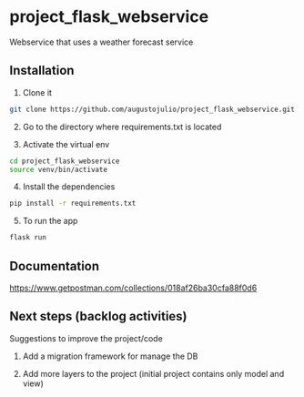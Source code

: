 # project_flask_webservice
Webservice that uses a weather forecast service

## Installation

1. Clone it

```bash
git clone https://github.com/augustojulio/project_flask_webservice.git
```

2. Go to the directory where requirements.txt is located

3. Activate the virtual env

```bash
cd project_flask_webservice
source venv/bin/activate
```

4. Install the dependencies

```bash
pip install -r requirements.txt
```

5. To run the app

```bash
flask run
```

## Documentation

https://www.getpostman.com/collections/018af26ba30cfa88f0d6

## Next steps (backlog activities)

Suggestions to improve the project/code

1. Add a migration framework for manage the DB

2. Add more layers to the project (initial project contains only model and view)